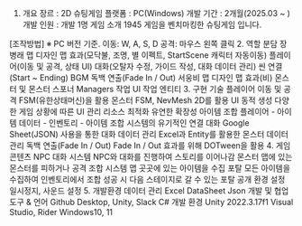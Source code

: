 1. 개요
장르 : 2D 슈팅게임
플랫폼 : PC(Windows)
개발 기간 : 2개월(2025.03 ~ )
개발 인원 : 개발 1명
게임 소개
1945 게임을 벤치마킹한 슈팅게임 입니다.

[조작방법] ※ PC 버전 기준.
이동: W, A, S, D
공격: 마우스 왼쪽 클릭
2. 역할 분담
장병래
맵 디자인
맵 효과(모닥불, 조명, 별 이펙트, StartScene 캐릭터 자동이동)
플레이어(이동 및 공격, 상태 UI)
대화(오탈자 수정, 가이드 작성, 대화 데이터 관리)
씬 연결(Start ~ Ending)
BGM
독백 연출(Fade In / Out)
서웅비
맵 디자인
맵 효과(비)
몬스터 및 몬스터 스포너
Managers 작업
UI 작업
엔티티
3. 구현 기술
플레이어 이동 및 공격
FSM(유한상태머신)을 활용
몬스터
FSM, NevMesh 2D를 활용
UI 동적 생성
다양한 게임 상황에 따른 UI 관리
리소스 최적화
유연한 확장성
아이템 조합
플레이어 - 아이템 데이터 - 인벤토리 - 아이템 조합 시스템의 유기적인 연결
대화
Google Sheet(JSON) 사용을 통한 대화 데이터 관리
Excel과 Entity를 활용한 몬스터 데이터 관리
독백 연출(Fade In / Out)
Fade In / Out 효과를 위해 DOTween을 활용
4. 게임 콘텐츠
NPC 대화 시스템
NPC와 대화를 진행하여 스토리를 이어나감
몬스터
맵에 있는 몬스터를 피하거나 공격
조합 시스템
맵 곳곳에 있는 아이템을 수집
포탈
모든 아이템을 수집하여 인벤토리에서 조합 성공 시 다음 스테이지로 갈 수 있는 포탈 공개
환경 설정
일시정지, 사운드 설정
5. 개발환경
데이터 관리
Excel DataSheet
Json
개발 및 협업 도구 & 언어
Github Desktop, Unity, Slack
C#
개발 환경
Unity 2022.3.17f1
Visual Studio, Rider
Windows10, 11
 
